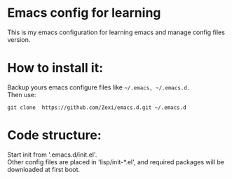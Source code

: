 # Emacs config for learning #
This is my emacs configuration for learning emacs and manage config files version.

# How to install it: #
  Backup yours emacs configure files like `~/.emacs, ~/.emacs.d.`  
  Then use:
```
git clone  https://github.com/Zexi/emacs.d.git ~/.emacs.d
```
# Code structure: #
  Start init from '.emacs.d/init.el'.   
  Other config files are placed in 'lisp/init-*.el', and required packages will be downloaded at first boot.
